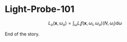 # Light-Probe-101

$$L_o(\mathbf{x}, \omega_o) = \int_{\omega} L_i f(\mathbf{x}, \omega_i, \omega_o) (N,\omega_i)\mathrm{d}\omega$$

End of the story.
